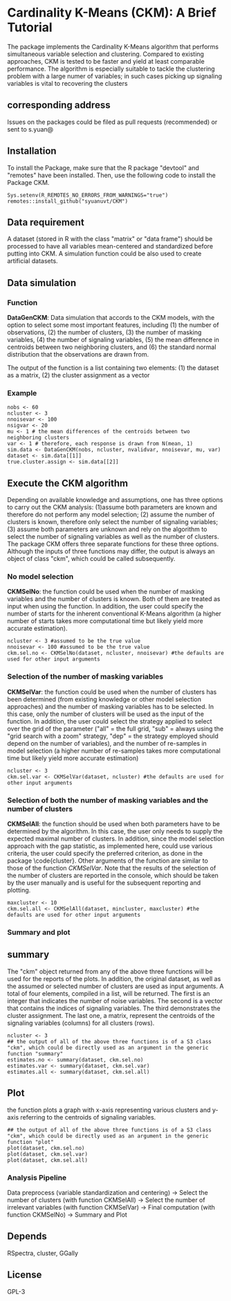 # Cardinality K-Means (CKM): A Brief Tutorial
The package implements the Cardinality K-Means algorithm that performs simultaneous variable selection and clustering. Compared to existing approaches, CKM is tested to be faster and yield at least comparable performance. The algorithm is especially suitable to tackle the clustering problem with a large numer of variables; in such cases picking up signaling variables is vital to recovering the clusters

## corresponding address
Issues on the packages could be filed as pull requests (recommended) or sent to s.yuan@

## Installation
To install the Package, make sure that the R package "devtool" and "remotes" have been installed. Then, use the following code to install the Package CKM. 

```{r eval = FALSE}
Sys.setenv(R_REMOTES_NO_ERRORS_FROM_WARNINGS="true")
remotes::install_github("syuanuvt/CKM")
```

## Data requirement
A dataset (stored in R with the class "matrix" or "data frame") should be processed to have all variables mean-centered and standardized before putting into CKM. A simulation function could be also used to create artificial datasets.

## Data simulation

### Function
**DataGenCKM**: Data simulation that accords to the CKM models, with the option to select some most important features, including (1) the number of observations, (2) the number of clusters, (3) the number of masking variables, (4) the number of signaling variables, (5) the mean difference in centroids between two neighboring clusters, and (6) the standard normal distribution that the observations are drawn from.

The output of the function is a list containing two elements: (1) the dataset as a matrix, (2) the cluster assignment as a vector

### Example
```{r eval = FALSE}
nobs <- 60
ncluster <- 3
nnoisevar <- 100
nsigvar <- 20
mu <- 1 # the mean differences of the centroids between two neighboring clusters
var <- 1 # therefore, each response is drawn from N(mean, 1)
sim.data <- DataGenCKM(nobs, ncluster, nvalidvar, nnoisevar, mu, var)
dataset <- sim.data[[1]]
true.cluster.assign <- sim.data[[2]]
```

## Execute the CKM algorithm
Depending on available knowledge and assumptions, one has three options to carry out the CKM analysis: (1)assume both parameters are known and therefore do not perform any model selection; (2) assume the number of clusters is known, therefore only select the number of signaling variables; (3) assume both parameters are unknown and rely on the algorithm to select the number of signaling variables as well as the number of clusters. The package CKM offers three separate functions for these three options. Although the inputs of three functions may differ, the output is always an object of class "ckm", which could be called subsequently.

### No model selection
**CKMSelNo**: the function could be used when the number of masking variables and the number of clusters is known. Both of them are treated as input when using the function. In addition, the user could specify the number of starts for the inherent conventional K-Means algorithm (a higher number of starts takes more computational time but likely yield more accurate estimation).

```{r eval = FALSE}
ncluster <- 3 #assumed to be the true value
nnoisevar <- 100 #assumed to be the true value
ckm.sel.no <- CKMSelNo(dataset, ncluster, nnoisevar) #the defaults are used for other input arguments
```

### Selection of the number of masking variables
**CKMSelVar**: the function could be used when the number of clusters has been determined (from existing knowledge or other model selection approaches) and the number of masking variables has to be selected. In this case, only the number of clusters will be used as the input of the function. In addition, the user could select the strategy applied to select over the grid of the parameter ("all" = the full grid, "sub" = always using the "grid search with a zoom" strategy, "dep" = the strategy employed should depend on the number of variables), and the number of re-samples in model selection (a higher number of re-samples takes more computational time but likely yield more accurate estimation)

```{r eval = FALSE}
ncluster <- 3
ckm.sel.var <- CKMSelVar(dataset, ncluster) #the defaults are used for other input arguments
```

### Selection of both the number of masking variables and the number of clusters
**CKMSelAll**: the function should be used when both parameters have to be determined by the algorithm. In this case, the user only needs to supply the expected maximal number of clusters. In addition, since the model selection approach with the gap statistic, as implemented here, could use various criteria, the user could specify the preferred criterion, as done in the package \code{cluster}. Other arguments of the function are similar to those of the function *CKMSelVar*. Note that the results of the selection of the number of clusters are reported in the console, which should be taken by the user manually and is useful for the subsequent reporting and plotting.

```{r eval = FALSE}
maxcluster <- 10
ckm.sel.all <- CKMSelAll(dataset, mincluster, maxcluster) #the defaults are used for other input arguments
```

### Summary and plot
## summary
The "ckm" object returned from any of the above three functions will be used for the reports of the plots. In addition, the original dataset, as well as the assumed or selected number of clusters are used as input arguments.
A total of four elements, compiled in a list, will be returned. The first is an integer that indicates the number of noise variables. The second is a vector that contains the indices of signaling variables. The third demonstrates the cluster assignment. The last one, a matrix, represent the centroids of the signaling variables (columns) for all clusters (rows).

```{r eval = FALSE}
ncluster <- 3
## the output of all of the above three functions is of a S3 class "ckm", which could be directly used as an argument in the generic function "summary"
estimates.no <- summary(dataset, ckm.sel.no)
estimates.var <- summary(dataset, ckm.sel.var)
estimates.all <- summary(dataset, ckm.sel.all)
```

## Plot
the function plots a graph with x-axis representing various clusters and y-axis referring to the centroids of signaling variables.

```{r eval = FALSE}
## the output of all of the above three functions is of a S3 class "ckm", which could be directly used as an argument in the generic function "plot"
plot(dataset, ckm.sel.no)
plot(dataset, ckm.sel.var)
plot(dataset, ckm.sel.all)
```

### Analysis Pipeline
Data preprocess (variable standardization and centering) -> Select the number of clusters (with function CKMSelAll) -> 
Select the number of irrelevant variables (with function CKMSelVar) -> Final computation (with function CKMSelNo) ->
Summary and Plot

## Depends
RSpectra, cluster, GGally

## License
GPL-3
